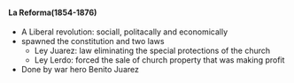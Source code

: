 #### La Reforma(1854-1876)
 - A Liberal revolution: sociall, politacally and economically
 - spawned the constitution and two laws
	 - Ley Juarez: law eliminating the special protections of the church
	 - Ley Lerdo: forced the sale of church property that was making profit
 -  Done by war hero Benito Juarez
<!--stackedit_data:
eyJoaXN0b3J5IjpbMTA3OTMwMDQxNSw2MzExMDU5NzMsLTIwOD
g3NDY2MTJdfQ==
-->